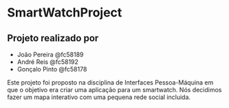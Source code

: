 # SmartWatchProject

## Projeto realizado por

- João Pereira @fc58189
- André Reis @fc58192
- Gonçalo Pinto @fc58178

Este projeto foi proposto na disciplina de Interfaces Pessoa-Máquina em que o objetivo era criar uma aplicação para um smartwatch. Nós decidimos fazer um mapa interativo com uma pequena rede social incluida.

